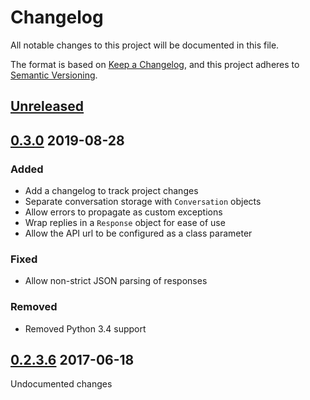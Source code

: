 # Changelog
All notable changes to this project will be documented in this file.

The format is based on [Keep a Changelog](https://keepachangelog.com/en/1.0.0/),
and this project adheres to [Semantic Versioning](https://semver.org/spec/v2.0.0.html).

## [Unreleased]

## [0.3.0] 2019-08-28
### Added
- Add a changelog to track project changes
- Separate conversation storage with `Conversation` objects
- Allow errors to propagate as custom exceptions
- Wrap replies in a `Response` object for ease of use
- Allow the API url to be configured as a class parameter

### Fixed
- Allow non-strict JSON parsing of responses

### Removed
- Removed Python 3.4 support

## [0.2.3.6] 2017-06-18
Undocumented changes

[Unreleased]: https://github.com/snoonetIRC/cleverwrap.py/compare/v0.3.0..HEAD
[0.3.0]: https://github.com/snoonetIRC/cleverwrap.py/compare/v0.2.3.6..v0.3.0
[0.2.3.6]: https://github.com/snoonetIRC/cleverwrap.py/releases/tag/v0.2.3.6
